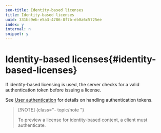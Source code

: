 ```yaml
---
seo-title: Identity-based licenses
title: Identity-based licenses
uuid: 331bc9eb-e5a3-4786-8f7b-eb0a6c5725ee
index: y
internal: n
snippet: y
---
```


# Identity-based licenses{#identity-based-licenses}

If identity-based licensing is used, the server checks for a valid authentication token before issuing a license.

See [User authentication](c_content-user-authentication.md) for details on handling authentication tokens.

>[!NOTE] {class="- topic/note "}
>
>To preview a license for identity-based content, a client must authenticate.

